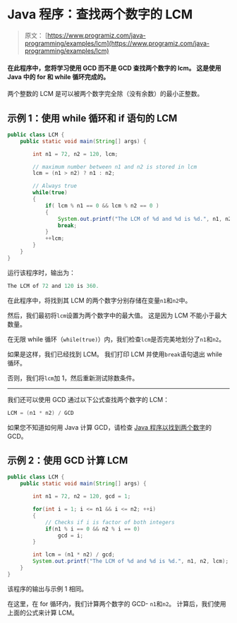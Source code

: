 # Java 程序：查找两个数字的 LCM 

> 原文： [https://www.programiz.com/java-programming/examples/lcm](https://www.programiz.com/java-programming/examples/lcm)

#### 在此程序中，您将学习使用 GCD 而不是 GCD 查找两个数字的 lcm。 这是使用 Java 中的 for 和 while 循环完成的。

两个整数的 LCM 是可以被两个数字完全除（没有余数）的最小正整数。

## 示例 1：使用 while 循环和 if 语句的 LCM

```java
public class LCM {
    public static void main(String[] args) {

        int n1 = 72, n2 = 120, lcm;

        // maximum number between n1 and n2 is stored in lcm
        lcm = (n1 > n2) ? n1 : n2;

        // Always true
        while(true)
        {
            if( lcm % n1 == 0 && lcm % n2 == 0 )
            {
                System.out.printf("The LCM of %d and %d is %d.", n1, n2, lcm);
                break;
            }
            ++lcm;
        }
    }
} 
```

运行该程序时，输出为：

```java
The LCM of 72 and 120 is 360.
```

在此程序中，将找到其 LCM 的两个数字分别存储在变量`n1`和`n2`中。

然后，我们最初将`lcm`设置为两个数字中的最大值。 这是因为 LCM 不能小于最大数量。

在无限 while 循环（`while(true)`）内，我们检查`lcm`是否完美地划分了`n1`和`n2`。

如果是这样，我们已经找到 LCM。 我们打印 LCM 并使用`break`语句退出 while 循环。

否则，我们将`lcm`加 1，然后重新测试除数条件。

* * *

我们还可以使用 GCD 通过以下公式查找两个数字的 LCM：

```java
LCM = (n1 * n2) / GCD
```

如果您不知道如何用 Java 计算 GCD，请检查 [Java 程序以找到两个数字](/java-programming/examples/hcf-gcd "How to find GCD of two numbers in Java?")的 GCD。

## 示例 2：使用 GCD 计算 LCM

```java
public class LCM {
    public static void main(String[] args) {

        int n1 = 72, n2 = 120, gcd = 1;

        for(int i = 1; i <= n1 && i <= n2; ++i)
        {
            // Checks if i is factor of both integers
            if(n1 % i == 0 && n2 % i == 0)
                gcd = i;
        }

        int lcm = (n1 * n2) / gcd;
        System.out.printf("The LCM of %d and %d is %d.", n1, n2, lcm);
    }
} 
```

该程序的输出与示例 1 相同。

在这里，在 for 循环内，我们计算两个数字的 GCD- `n1`和`n2`。 计算后，我们使用上面的公式来计算 LCM。